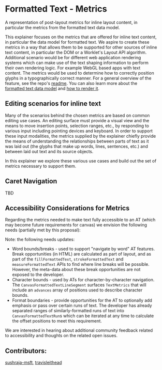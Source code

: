 Formatted Text - Metrics
=============
A representation of post-layout metrics for inline layout content, in particular the
metrics from the formatted text data model.

This explainer focuses on the metrics that are offered for inline text content, in particular
the data model for formatted text. We aspire to create these metrics in a way that allows them
to be supported for other sources of inline text content, in particular the DOM or a Worklet's
Layout API algorithm. 
Additional scenario would be for different web application rendering systems which can make use of the text shaping information to perform their own rendering logic. For example WebGL based apps with text content. The metrics would be used to determine how to correctly position glyphs in a typographically correct manner.
For a general overview of the feature, see the repo's [readme](README.md).
You can also learn more about the [formatted text data model](explainer-datamodel.md) and 
[how to render it](explainer-rendering.md).

## Editing scenarios for inline text

Many of the scenarios behind the chosen metrics are based on common editing use cases. An editing
surface must provide a visual view and the means to move insertion points, selection ranges, etc.,
by responding to various input including pointing devices and keyboard. In order to support these
input modalities, the metrics supplied by the explainer chiefly provide the means of understanding
the relationships between parts of text as it was laid out (the glyphs that make up words, lines, sentences,
etc.) and between laid out text and its source objects.

In this explainer we explore these various use cases and build out the set of metrics necessary to
support them.

## Caret Navigation

TBD




## Accessibility Considerations for Metrics

Regarding the metrics needed to make text fully accessible
to an AT (which may become future requirements for canvas) we envision the following needs
(partially met by this proposal):

Note: the following needs updates:

* Word bounds/breaks - used to support "navigate by word" AT features. Break opportunities
  (in HTML) are calculated as part of layout, and as part of the `fillFormattedText`,
  `strokeFormattedText` and `measureFormattedText` APIs to find where line breaks will be
  possible. However, the meta-data about these break opportunities are not exposed to the
  developer.
* Character bounds - used by ATs for character-by-character navigation. The
  `CanvasFormattedTextLineSegment` surfaces `TextMetrics` that will include an `advances`
  array of positions used to describe character bounds.
* Format boundaries - provide opportunities for the AT to optionally add emphasis or
  pass over certain runs of text. The developer has already separated ranges of
  similarly-formatted runs of text into `CanvasFormattedTextRun`s which can be iterated at
  any time to calculate the offset positions to meet this requirement.

We are interested in hearing about additional community feedback related to accessibility
and thoughts on the related open issues.

## Contributors:
 [sushraja-msft](https://github.com/sushraja-msft),
 [travisleithead](https://github.com/travisleithead)
